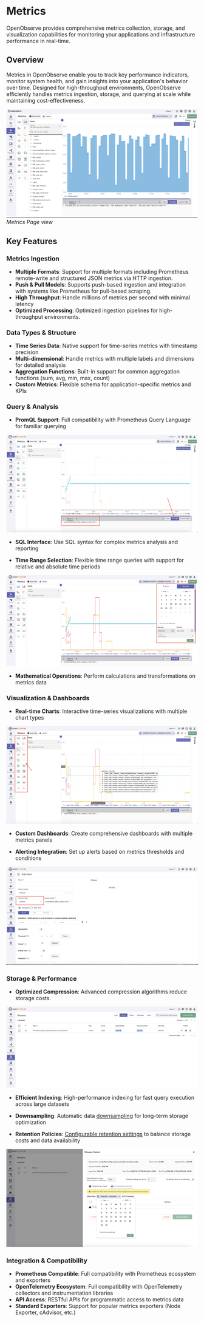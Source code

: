 # Metrics

OpenObserve provides comprehensive metrics collection, storage, and visualization capabilities for monitoring your applications and infrastructure performance in real-time.

## Overview

Metrics in OpenObserve enable you to track key performance indicators, monitor system health, and gain insights into your application's behavior over time. Designed for high-throughput environments, OpenObserve efficiently handles metrics ingestion, storage, and querying at scale while maintaining cost-effectiveness.

![Metrics Page](../images/features/metrics-hero.png)
*Metrics Page view*

## Key Features

### Metrics Ingestion
- **Multiple Formats**: Support for multiple formats including Prometheus remote-write and structured JSON metrics via HTTP ingestion.
- **Push & Pull Models**: Supports push-based ingestion and integration with systems like Prometheus for pull-based scraping.
- **High Throughput**: Handle millions of metrics per second with minimal latency
- **Optimized Processing**: Optimized ingestion pipelines for high-throughput environments.

### Data Types & Structure
- **Time Series Data**: Native support for time-series metrics with timestamp precision
- **Multi-dimensional**: Handle metrics with multiple labels and dimensions for detailed analysis
- **Aggregation Functions**: Built-in support for common aggregation functions (sum, avg, min, max, count)
- **Custom Metrics**: Flexible schema for application-specific metrics and KPIs

### Query & Analysis

- **PromQL Support**: Full compatibility with Prometheus Query Language for familiar querying

![PromQL Queries](../images/features/promql-queries.png)

- **SQL Interface**: Use SQL syntax for complex metrics analysis and reporting

- **Time Range Selection**: Flexible time range queries with support for relative and absolute time periods

![Time Range Selection](../images/features/metrics-time-selection.png)

- **Mathematical Operations**: Perform calculations and transformations on metrics data

### Visualization & Dashboards

- **Real-time Charts**: Interactive time-series visualizations with multiple chart types

![Metrics Visualization](../images/features/metrics-charts.png)

- **Custom Dashboards**: Create comprehensive dashboards with multiple metrics panels

- **Alerting Integration**: Set up alerts based on metrics thresholds and conditions

![Metrics Alerting](../images/features/metrics-alerts.png)

### Storage & Performance

- **Optimized Compression**: Advanced compression algorithms reduce storage costs.

![Metrics Compression](../images/features/metrics-compression.png)

- **Efficient Indexing**: High-performance indexing for fast query execution across large datasets

- **Downsampling**: Automatic data [downsampling](../user-guide/metrics/downsampling-metrics.md) for long-term storage optimization

- **Retention Policies**: [Configurable retention settings](../user-guide/streams/extended-retention.md) to balance storage costs and data availability

![Metrics Retention](../images/features/metrics-retention.png)

### Integration & Compatibility
- **Prometheus Compatible**: Full compatibility with Prometheus ecosystem and exporters
- **OpenTelemetry Ecosystem**: Full compatibility with OpenTelemetry collectors and instrumentation libraries
- **API Access**: RESTful APIs for programmatic access to metrics data
- **Standard Exporters**: Support for popular metrics exporters (Node Exporter, cAdvisor, etc.)